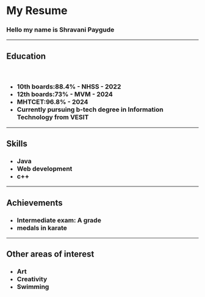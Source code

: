 <!DOCTYPE html>
<html lang="en">
<head>
    <meta charset="UTF-8">
    <meta name="viewport" content="width=device-width, initial-scale=1.0">
   <h1> My Resume </h1>
</head>
<body>
    <h3>Hello my name is Shravani Paygude</h3>
    <hr>
    <h2>Education</h2><br>
    <h3>
        <ul>
            <li>10th boards:88.4% - NHSS - 2022</li>
            <li>12th boards:73% - MVM - 2024</li>
            <li>MHTCET:96.8% - 2024</li>
            <li>Currently pursuing b-tech degree in Information Technology from VESIT </li>
        </ul>
    </h3>
    <hr>
    <h2>Skills</h2>
    <h3>
        <ul>
            <li>Java</li>
            <li>Web development</li>
            <li>c++</li>
        </ul>
    </h3>
    <hr>
    <h2>Achievements</h2>
    <h3>
        <ul>
            <li>Intermediate exam: A grade</li>
            <li>medals in karate</li>
        </ul>
    </h3>
    <hr>
    <h2>Other areas of interest</h2>
    <h3>
        <ul>
            <li>Art</li>
            <li>Creativity</li>
            <li>Swimming</li>
        </ul>
    </h3>
</body>
</html>
